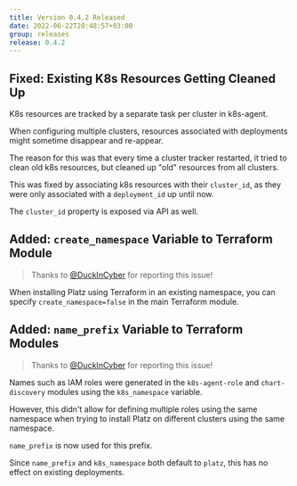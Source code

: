 ```yaml
---
title: Version 0.4.2 Released
date: 2022-06-22T20:48:57+03:00
group: releases
release: 0.4.2
---
```


## Fixed: Existing K8s Resources Getting Cleaned Up

K8s resources are tracked by a separate task per cluster in k8s-agent.

When configuring multiple clusters, resources associated with deployments might sometime disappear and re-appear.

The reason for this was that every time a cluster tracker restarted, it tried to clean old k8s resources, but cleaned up "old" resources from all clusters.

This was fixed by associating k8s resources with their `cluster_id`, as they were only associated with a `deployment_id` up until now.

The `cluster_id` property is exposed via API as well.

## Added: `create_namespace` Variable to Terraform Module

> Thanks to [@DuckInCyber](https://github.com/DuckInCyber) for reporting this issue!

When installing Platz using Terraform in an existing namespace, you can specify `create_namespace=false` in the main Terraform module.

## Added: `name_prefix` Variable to Terraform Modules

> Thanks to [@DuckInCyber](https://github.com/DuckInCyber) for reporting this issue!

Names such as IAM roles were generated in the `k8s-agent-role` and `chart-discovery` modules using the `k8s_namespace` variable.

However, this didn't allow for defining multiple roles using the same namespace when trying to install Platz on different clusters using the same namespace.

`name_prefix` is now used for this prefix.

Since `name_prefix` and `k8s_namespace` both default to `platz`, this has no effect on existing deployments.
